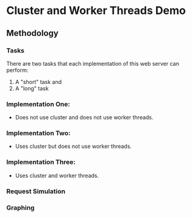 # Cluster and Worker Threads Demo

## Methodology

### Tasks 
There are two tasks that each implementation of this web server can perform: 
1. A "short" task and
2. A "long" task

### Implementation One:
- Does not use cluster and does not use worker threads. 

### Implementation Two:
- Uses cluster but does not use worker threads.

### Implementation Three:
- Uses cluster and worker threads.

### Request Simulation 

### Graphing 